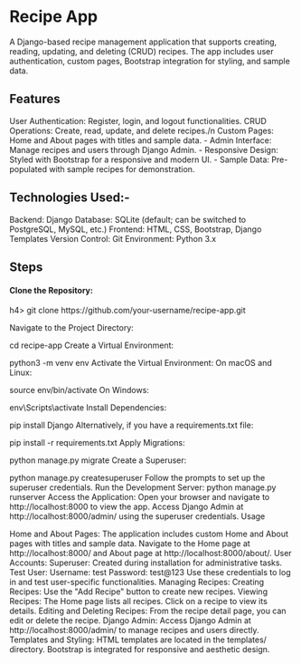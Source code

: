 <h1>Recipe App</h1>

<p>A Django-based recipe management application that supports creating, reading, updating, and deleting (CRUD) recipes. The app includes user authentication, custom pages, Bootstrap integration for styling, and sample data.</p>

<h2>Features</h2>
User Authentication: Register, login, and logout functionalities.
CRUD Operations: Create, read, update, and delete recipes./n
Custom Pages: Home and About pages with titles and sample data.
- Admin Interface: Manage recipes and users through Django Admin.
- Responsive Design: Styled with Bootstrap for a responsive and modern UI.
- Sample Data: Pre-populated with sample recipes for demonstration.

<h2>Technologies Used:-</h2>
Backend: Django
Database: SQLite (default; can be switched to PostgreSQL, MySQL, etc.)
Frontend: HTML, CSS, Bootstrap, Django Templates
Version Control: Git
Environment: Python 3.x


<h2>Steps</h2>

<h4>Clone the Repository:</h4>h4>
git clone https://github.com/your-username/recipe-app.git

Navigate to the Project Directory:

cd recipe-app
Create a Virtual Environment:

python3 -m venv env
Activate the Virtual Environment:
On macOS and Linux:

source env/bin/activate
On Windows:

env\Scripts\activate
Install Dependencies:

pip install Django
Alternatively, if you have a requirements.txt file:

pip install -r requirements.txt
Apply Migrations:

python manage.py migrate
Create a Superuser:

python manage.py createsuperuser
Follow the prompts to set up the superuser credentials.
Run the Development Server:
python manage.py runserver
Access the Application:
Open your browser and navigate to http://localhost:8000 to view the app.
Access Django Admin at http://localhost:8000/admin/ using the superuser credentials.
Usage

Home and About Pages:
The application includes custom Home and About pages with titles and sample data.
Navigate to the Home page at http://localhost:8000/ and About page at http://localhost:8000/about/.
User Accounts:
Superuser: Created during installation for administrative tasks.
Test User:
Username: test
Password: test@123
Use these credentials to log in and test user-specific functionalities.
Managing Recipes:
Creating Recipes:
Use the "Add Recipe" button to create new recipes.
Viewing Recipes:
The Home page lists all recipes. Click on a recipe to view its details.
Editing and Deleting Recipes:
From the recipe detail page, you can edit or delete the recipe.
Django Admin:
Access Django Admin at http://localhost:8000/admin/ to manage recipes and users directly.
Templates and Styling:
HTML templates are located in the templates/ directory.
Bootstrap is integrated for responsive and aesthetic design.
